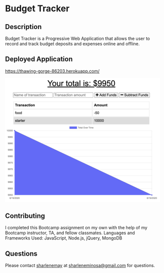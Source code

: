   # Budget Tracker
  
  ## Description
  Budget Tracker is a Progressive Web Application that allows the user to record and track budget deposits and expenses online and offline.

  ## Deployed Application
  https://thawing-gorge-86203.herokuapp.com/

![screenshot](app.png)

  ## Contributing
  
  I completed this Bootcamp assignment on my own with the help of my Bootcamp instructor, TA, and fellow classmates. Languages and Frameworks Used: JavaScript, Node.js, jQuery, MongoDB
  
  ## Questions
  
  Please contact [sharlenemay](https://github.com/sharlenemay) at sharleneminosa@gmail.com for questions.